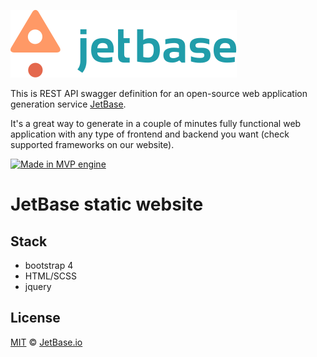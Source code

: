 [![JetBase](./image/logo-white-bcg.svg)](https://jetbase.io)

This is REST API swagger definition for an open-source web application generation service [JetBase](https://jetbase.io/).


It's a great way to generate in a couple of minutes fully functional web application with any type of frontend and backend you want (check supported frameworks on our website).


[![Made in MVP engine](https://img.shields.io/badge/made%20in-MVP%20engine-brightgreen.svg)](https://mvpngn.com/)

# JetBase static website

## Stack

- bootstrap 4
- HTML/SCSS
- jquery


## License

[MIT](https://opensource.org/licenses/MIT) &copy; [JetBase.io](https://jetbase.io)
